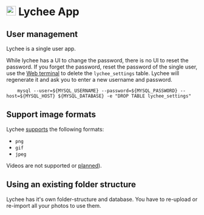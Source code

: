 # <img src="/img/lychee-logo.png" width="25px"> Lychee App

## User management

Lychee is a single user app.

While lychee has a UI to change the password, there is no UI to reset the password.
If you forget the password, reset the password of the single user, use the [Web terminal](/documentation/apps/#web-terminal)
to delete the `lychee_settings` table. Lychee will regenerate it and ask you to enter a
new username and password.

```
    mysql --user=${MYSQL_USERNAME} --password=${MYSQL_PASSWORD} --host=${MYSQL_HOST} ${MYSQL_DATABASE} -e "DROP TABLE lychee_settings"
```

## Support image formats

Lychee [supports](https://github.com/electerious/Lychee/blob/master/docs/FAQ.md#which-image-file-formats-are-supported)
the following formats:

* `png`
* `gif`
* `jpeg`

Videos are not supported or [planned](https://github.com/electerious/Lychee/blob/master/docs/FAQ.md#can-i-upload-videos)).

## Using an existing folder structure

Lychee has it's own folder-structure and database. You have to
re-upload or re-import all your photos to use them.

